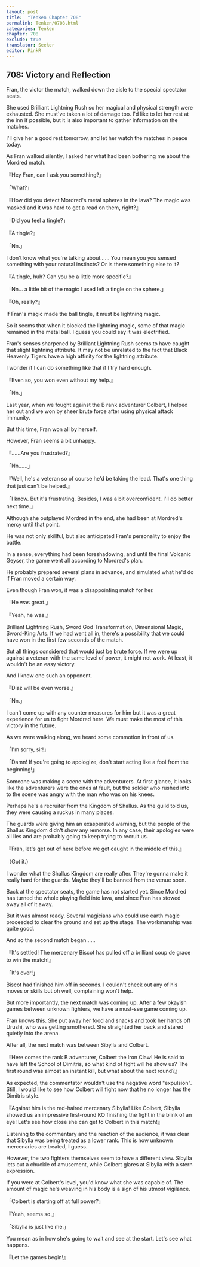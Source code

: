 ```yaml
---
layout: post
title:  "Tenken Chapter 708"
permalink: Tenken/0708.html
categories: Tenken
chapter: 708
exclude: true
translator: Seeker
editor: PinkR
---
```

<h2 id="ch708">708: Victory and Reflection</h2>

<p>Fran, the victor the match, walked down the aisle to the special spectator seats.</p>

<p>She used Brilliant Lightning Rush so her magical and physical strength were exhausted. She must've taken a lot of damage too. 
  I'd like to let her rest at the inn if possible, but it is also important to gather information on the matches.</p>

<p>I'll give her a good rest tomorrow, and let her watch the matches in peace today.</p>

<p>As Fran walked silently, I asked her what had been bothering me about the Mordred match.</p>

<p>『Hey Fran, can I ask you something?』</p>
<p>「What?」</p>
<p>『How did you detect Mordred's metal spheres in the lava? The magic was masked and it was hard to get a read on them, right?』</p>
<p>「Did you feel a tingle?」</p>
<p>『A tingle?』</p>
<p>「Nn.」</p>

<p>I don't know what you're talking about…… You mean you you sensed something with your natural instincts? Or is there something else to it?</p>

<p>『A tingle, huh? Can you be a little more specific?』</p>
<p>「Nn… a little bit of the magic I used left a tingle on the sphere.」</p>
<p>『Oh, really?』</p>

<p>If Fran's magic made the ball tingle, it must be lightning magic.</p>

<p>So it seems that when it blocked the lightning magic, some of that magic remained in the metal ball. I guess you could say it was electrified.</p>

<p>Fran's senses sharpened by Brilliant Lightning Rush seems to have caught that slight lightning attribute. 
  It may not be unrelated to the fact that Black Heavenly Tigers have a high affinity for the lightning attribute.</p>

<p>I wonder if I can do something like that if I try hard enough.</p>

<p>『Even so, you won even without my help.』</p>
<p>「Nn.」</p>

<p>Last year, when we fought against the B rank adventurer Colbert, I helped her out and we won by sheer brute force after using physical attack immunity.</p>

<p>But this time, Fran won all by herself.</p>

<p>However, Fran seems a bit unhappy.</p>

<p>『……Are you frustrated?』</p>
<p>「Nn……」</p>
<p>『Well, he's a veteran so of course he'd be taking the lead. That's one thing that just can't be helped.』</p>
<p>「I know. But it's frustrating. Besides, I was a bit overconfident. I'll do better next time.」</p>

<p>Although she outplayed Mordred in the end, she had been at Mordred's mercy until that point.</p>

<p>He was not only skillful, but also anticipated Fran's personality to enjoy the battle.</p>

<p>In a sense, everything had been foreshadowing, and until the final Volcanic Geyser, the game went all according to Mordred's plan.</p>

<p>He probably prepared several plans in advance, and simulated what he'd do if Fran moved a certain way.</p>

<p>Even though Fran won, it was a disappointing match for her.</p>

<p>「He was great.」</p>
<p>『Yeah, he was.』</p>

<p>Brilliant Lightning Rush, Sword God Transformation, Dimensional Magic, Sword-King Arts. If we had went all in, 
  there's a possibility that we could have won in the first few seconds of the match.</p>

<p>But all things considered that would just be brute force. If we were up against a veteran with the same level of power, 
  it might not work. At least, it wouldn't be an easy victory.</p>

<p>And I know one such an opponent.</p>

<p>『Diaz will be even worse.』</p>
<p>「Nn.」</p>

<p>I can't come up with any counter measures for him but it was a great experience for us to fight Mordred here. 
  We must make the most of this victory in the future.</p>

<p>As we were walking along, we heard some commotion in front of us.</p>

<p>「I'm sorry, sir!」</p>
<p>「Damn! If you're going to apologize, don't start acting like a fool from the beginning!」</p>

<p>Someone was making a scene with the adventurers. At first glance, it looks like the adventurers were the ones at fault, 
  but the soldier who rushed into to the scene was angry with the man who was on his knees.</p>

<p>Perhaps he's a recruiter from the Kingdom of Shallus. As the guild told us, they were causing a ruckus in many places.</p>

<p>The guards were giving him an exasperated warning, but the people of the Shallus Kingdom didn't show any remorse. 
  In any case, their apologies were all lies and are probably going to keep trying to recruit us.</p>

<p>『Fran, let's get out of here before we get caught in the middle of this.』</p>
<p>（Got it.）</p>

<p>I wonder what the Shallus Kingdom are really after. They're gonna make it really hard for the guards. Maybe they'll be banned from the venue soon.</p>

<p>Back at the spectator seats, the game has not started yet. Since Mordred has turned the whole playing field into lava, and since Fran has stowed away all of it away.</p>

<p>But it was almost ready. Several magicians who could use earth magic proceeded to clear the ground and set up the stage. The workmanship was quite good.</p>

<p>And so the second match began……</p>

<p>『It's settled! The mercenary Biscot has pulled off a brilliant coup de grace to win the match!』</p>
<p>「It's over!」</p>

<p>Biscot had finished him off in seconds. I couldn't check out any of his moves or skills but oh well, complaining won't help.</p>

<p>But more importantly, the next match was coming up. After a few okayish games between unknown fighters, we have a must-see game coming up.</p>

<p>Fran knows this. She put away her food and snacks and took her hands off Urushi, who was getting smothered. 
  She straighted her back and stared quietly into the arena.</p>

<p>After all, the next match was between Sibylla and Colbert.</p>

<p>『Here comes the rank B adventurer, Colbert the Iron Claw! He is said to have left the School of Dimitris, 
  so what kind of fight will he show us? The first round was almost an instant kill, but what about the next round?』</p>

<p>As expected, the commentator wouldn't use the negative word "expulsion". Still, I would like to see how Colbert will 
  fight now that he no longer has the Dimitris style.</p>

<p>『Against him is the red-haired mercenary Sibylla! Like Colbert, Sibylla showed us an impressive first-round KO finishing the fight in the blink of an eye! 
  Let's see how close she can get to Colbert in this match!』</p>

<p>Listening to the commentary and the reaction of the audience, it was clear that Sibylla was being treated as a lower rank. 
  This is how unknown mercenaries are treated, I guess.</p>

<p>However, the two fighters themselves seem to have a different view. Sibylla lets out a chuckle of amusement, 
  while Colbert glares at Sibylla with a stern expression.</p>

<p>If you were at Colbert's level, you'd know what she was capable of. The amount of magic he's weaving in his body is a sign of his utmost vigilance.</p>

<p>「Colbert is starting off at full power?」</p>
<p>『Yeah, seems so.』</p>
<p>「Sibylla is just like me.」</p>

<p>You mean as in how she's going to wait and see at the start. Let's see what happens.</p>

<p>『Let the games begin!』</p>



